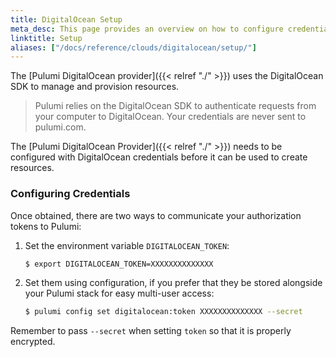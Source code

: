 ```yaml
---
title: DigitalOcean Setup
meta_desc: This page provides an overview on how to configure credentials for the Pulumi DigitalOcean Provider.
linktitle: Setup
aliases: ["/docs/reference/clouds/digitalocean/setup/"]
---
```


The [Pulumi DigitalOcean provider]({{< relref "./" >}}) uses the DigitalOcean SDK to manage and provision resources.

> Pulumi relies on the DigitalOcean SDK to authenticate requests from your computer to DigitalOcean. Your credentials are never sent
> to pulumi.com.

The [Pulumi DigitalOcean Provider]({{< relref "./" >}}) needs to be configured with DigitalOcean credentials
before it can be used to create resources.

### Configuring Credentials

Once obtained, there are two ways to communicate your authorization tokens to Pulumi:

1. Set the environment variable `DIGITALOCEAN_TOKEN`:

    ```bash
    $ export DIGITALOCEAN_TOKEN=XXXXXXXXXXXXXX
    ```

2. Set them using configuration, if you prefer that they be stored alongside your Pulumi stack for easy multi-user access:

    ```bash
    $ pulumi config set digitalocean:token XXXXXXXXXXXXXX --secret
    ```

Remember to pass `--secret` when setting `token` so that it is properly encrypted.
